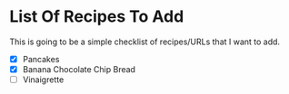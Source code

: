 # List Of Recipes To Add

This is going to be a simple checklist of recipes/URLs that I want to add.

- [x] Pancakes
- [x] Banana Chocolate Chip Bread
- [ ] Vinaigrette